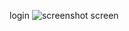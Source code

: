 login ![screenshot](https://github.com/Vivekvvijayan/CarsApp-kotlin/assets/71512595/c5ad9166-cdd1-45ab-8743-0d75fd11c51a)
screen

